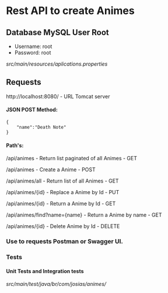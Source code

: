 # Rest API to create Animes

## Database MySQL User Root
- Username: root
- Password: root

*src/main/resources/aplications.properties*

## Requests

http://localhost:8080/ - URL Tomcat server

#### JSON POST Method:
```
{
    "name":"Death Note"
}
```

#### Path's:

/api/animes - Return list paginated of all Animes - GET 

/api/animes - Create a Anime - POST

/api/animes/all - Return list of all Animes - GET 

/api/animes/{id} - Replace a Anime by Id - PUT

/api/animes/{id} - Return a Anime by Id - GET

/api/animes/find?name={name} - Return a Anime by name - GET

/api/animes/{id} - Delete Anime by Id - DELETE

### Use to requests Postman or Swagger UI.

### Tests

#### Unit Tests and Integration tests

*src/main/test/java/br/com/josias/animes/*
